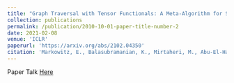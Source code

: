 ```yaml
---
title: "Graph Traversal with Tensor Functionals: A Meta-Algorithm for Scalable Learning"
collection: publications
permalink: /publication/2010-10-01-paper-title-number-2
date: 2021-02-08
venue: 'ICLR'
paperurl: 'https://arxiv.org/abs/2102.04350'
citation: 'Markowitz, E., Balasubramanian, K., Mirtaheri, M., Abu-El-Haija, S., Perozzi, B., Steeg, G.V., & Galstyan, A.G. (2021). Graph Traversal with Tensor Functionals: A Meta-Algorithm for Scalable Learning. ArXiv, abs/2102.04350.'
---
```


Paper Talk [Here](https://papertalk.org/papertalks/28955)
